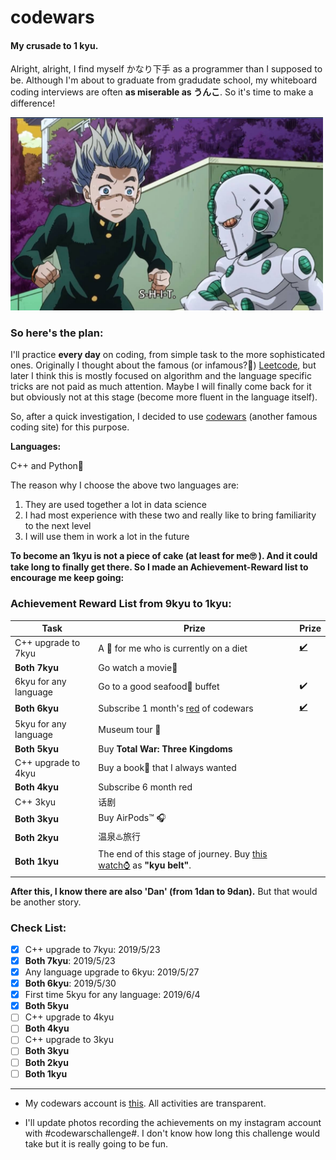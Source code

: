 # codewars
#### My crusade to 1 kyu. 

Alright, alright, I find myself かなり下手 as a programmer than I supposed to be. Although I'm about to graduate from gradudate school, my whiteboard coding interviews are often **as miserable as うんこ**. So it's time to make a difference! 

<img src="assets/act3.png" width="500">

### So here's the plan:

I'll practice **every day** on coding, from simple task to the more sophisticated ones. Originally I thought about the famous (or infamous?🙉) [Leetcode](https://leetcode.com/), but later I think this is mostly focused on algorithm and the language specific tricks are not paid as much attention. Maybe I will finally come back for it but obviously not at this stage (become more fluent in the language itself).

So, after a quick investigation, I decided to use [codewars](https://www.codewars.com/) (another famous coding site) for this purpose.

**Languages:**

C++ and Python🐍

The reason why I choose the above two languages are:

1. They are used together a lot in data science
2. I had most experience with these two and really like to bring familiarity to the next level
3. I will use them in work a lot in the future

**To become an 1kyu is not a piece of cake (at least for me🙄 ). And it could take long to finally get there. So I made an Achievement-Reward list to encourage me keep going:**

### Achievement Reward List from 9kyu to 1kyu:

| Task                  | Prize                                                        | Prize                                                        |
| --------------------- | ------------------------------------------------------------ | ------------------------------------------------------------ |
| C++ upgrade to 7kyu   | A 🍔 for me who is currently on a diet                        | [✔️](https://www.instagram.com/p/ByNZ438Jjf1/?utm_source=ig_web_copy_link) |
| **Both 7kyu**         | Go watch a movie🍿                                            |                                                              |
| 6kyu for any language | Go to a good seafood🦀 buffet                                 | ✔️                                                            |
| **Both 6kyu**         | Subscribe 1 month's [red](https://www.codewars.com/subscribe) of codewars | [✔️](https://www.instagram.com/p/ByNasvbpfN5/?utm_source=ig_web_copy_link) |
| 5kyu for any language | Museum tour 🏹                                                |                                                              |
| **Both 5kyu**         | Buy **Total War: Three Kingdoms**                            |                                                              |
| C++ upgrade to 4kyu   | Buy a book📘 that I always wanted                             |                                                              |
| **Both 4kyu**         | Subscribe 6 month red                                        |                                                              |
| C++ 3kyu              | 话剧                                                         |                                                              |
| **Both 3kyu**         | Buy AirPods:tm: 🎧                                            |                                                              |
| **Both 2kyu**         | 温泉♨️旅行                                                    |                                                              |
| **Both 1kyu**         | The end of this stage of journey. Buy [this watch⌚](https://www.citizen.com.hk/html/en/products/eco-drive/super-titanium/ca4241-55a.html) as **"kyu belt"**. |                                                              |

**After this, I know there are also 'Dan' (from 1dan to 9dan).** But that would be another story. 



### Check List:
- [x] C++ upgrade to 7kyu:  2019/5/23
- [x] **Both 7kyu**:  2019/5/23
- [x] Any language upgrade to 6kyu: 2019/5/27
- [x] **Both 6kyu**: 2019/5/30
- [x] First time 5kyu for any language: 2019/6/4
- [x] **Both 5kyu**
- [ ] C++ upgrade to 4kyu
- [ ] **Both 4kyu**
- [ ] C++ upgrade to 3kyu
- [ ] **Both 3kyu**
- [ ] **Both 2kyu**
- [ ] **Both 1kyu**

---
+ My codewars account is [this](https://www.codewars.com/users/spencerpomme). All activities are transparent.

+ I'll update photos recording the achievements on my instagram account with #codewarschallenge#. I don't know how long this challenge would take but it is really going to be fun.
